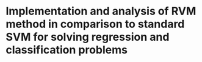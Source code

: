 # Implementation and analysis of RVM method in comparison to standard SVM for solving regression and classification problems